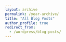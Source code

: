 ```yaml
---
layout: archive
permalink: /year-archive/
title: "All Blog Posts"
author_profile: true
redirect_from:
  - /wordpress/blog-posts/
---
```


